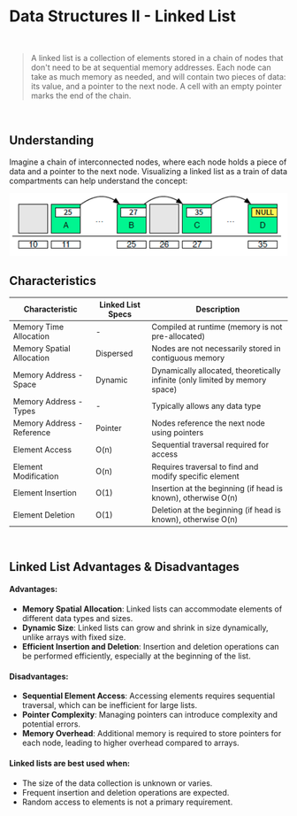 # Data Structures II - Linked List

<br/>

> A linked list is a collection of elements stored in a chain of nodes that don't need to be at sequential memory addresses. 
> Each node can take as much memory as needed, and will contain two pieces of data: its value, and a pointer to the next node. 
A cell with an empty pointer marks the end of the chain.
<br/>

## Understanding

Imagine a chain of interconnected nodes, where each node holds a piece of data and a pointer to the next node. 
Visualizing a linked list as a train of data compartments can help understand the concept:

<img src="/Resources/Images/linkedlist_visualization.png" width="600">

<br/>

## Characteristics

| Characteristic                | Linked List Specs | Description                                                |
|-------------------------------|-----------------|------------------------------------------------------------|
| Memory Time Allocation        | -               | Compiled at runtime (memory is not pre-allocated)                    |
| Memory Spatial Allocation     | Dispersed       | Nodes are not necessarily stored in contiguous memory      |
| Memory Address - Space        | Dynamic         | Dynamically allocated, theoretically infinite (only limited by memory space)       |
| Memory Address - Types        | -               | Typically allows any data type                             |
| Memory Address - Reference    | Pointer         | Nodes reference the next node using pointers                |
| Element Access                | O(n)            | Sequential traversal required for access                   |
| Element Modification          | O(n)            | Requires traversal to find and modify specific element     |
| Element Insertion             | O(1)            | Insertion at the beginning (if head is known), otherwise O(n)|
| Element Deletion              | O(1)            | Deletion at the beginning (if head is known), otherwise O(n)|

<br/>

## Linked List Advantages & Disadvantages

#### Advantages:
- **Memory Spatial Allocation**: Linked lists can accommodate elements of different data types and sizes.
- **Dynamic Size**: Linked lists can grow and shrink in size dynamically, unlike arrays with fixed size.
- **Efficient Insertion and Deletion**: Insertion and deletion operations can be performed efficiently, especially at the beginning of the list.


#### Disadvantages:
- **Sequential Element Access**: Accessing elements requires sequential traversal, which can be inefficient for large lists.
- **Pointer Complexity**: Managing pointers can introduce complexity and potential errors.
- **Memory Overhead**: Additional memory is required to store pointers for each node, leading to higher overhead compared to arrays.


#### Linked lists are best used when:
- The size of the data collection is unknown or varies.
- Frequent insertion and deletion operations are expected.
- Random access to elements is not a primary requirement.





